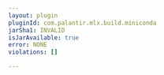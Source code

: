 ```yaml
---
layout: plugin
pluginId: com.palantir.mlx.build.miniconda
jarSha1: INVALID
isJarAvailable: true
error: NONE
violations: []

---
```

